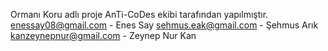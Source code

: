 Ormanı Koru adlı proje AnTi-CoDes ekibi tarafından yapılmıştır.
enessay08@gmail.com - Enes Say
sehmus.eak@gmail.com - Şehmus Arık
kanzeynepnur@gmail.com - Zeynep Nur Kan
